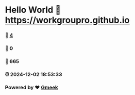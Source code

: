 # Hello World  :link: https://workgroupro.github.io 
### :page_facing_up: [4](https://workgroupro.github.io/tag.html) 
### :speech_balloon: 0 
### :hibiscus: 665 
### :alarm_clock: 2024-12-02 18:53:33 
### Powered by :heart: [Gmeek](https://github.com/Meekdai/Gmeek)
